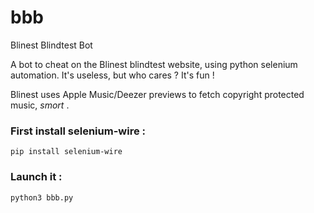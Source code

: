 # bbb
Blinest Blindtest Bot

A bot to cheat on the Blinest blindtest website, using python selenium automation.
It's useless, but who cares ? It's fun !

Blinest uses Apple Music/Deezer previews to fetch copyright protected music, *smort* .

### First install selenium-wire : 

``` pip install selenium-wire ```

### Launch it : 

``` python3 bbb.py ```
